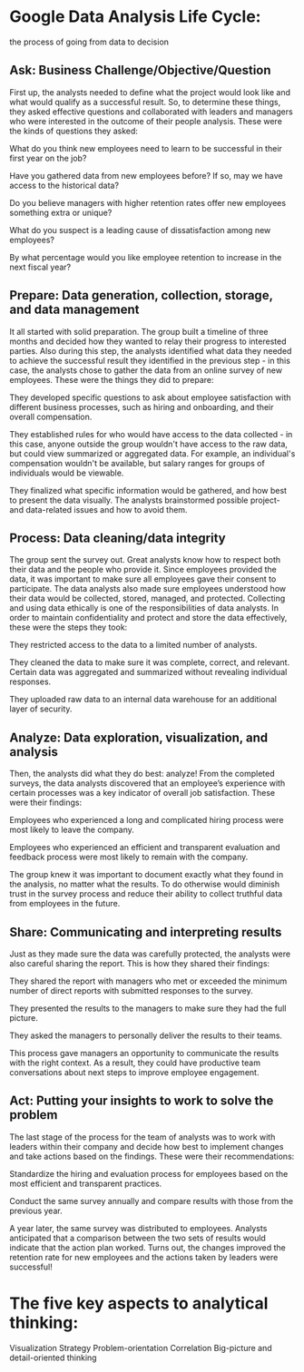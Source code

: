 # Google Data Analysis Life Cycle:
the process of going from data to decision

## Ask: Business Challenge/Objective/Question
First up, the analysts needed to define what the project would look like and what would qualify as a successful result. So, to determine these things, they asked effective questions and collaborated with leaders and managers who were interested in the outcome of their people analysis. These were the kinds of questions they asked:

What do you think new employees need to learn to be successful in their first year on the job? 

Have you gathered data from new employees before? If so, may we have access to the historical data?

Do you believe managers with higher retention rates offer new employees something extra or unique?

What do you suspect is a leading cause of dissatisfaction among new employees?

By what percentage would you like employee retention to increase in the next fiscal year?


## Prepare: Data generation, collection, storage, and data management
It all started with solid preparation. The group built a timeline of three months and decided how they wanted to relay their progress to interested parties. Also during this step, the analysts identified what data they needed to achieve the successful result they identified in the previous step - in this case, the analysts chose to gather the data from an online survey of new employees. These were the things they did to prepare:

They developed specific questions to ask about employee satisfaction with different business processes, such as hiring and onboarding, and their overall compensation. 

They established rules for who would have access to the data collected - in this case, anyone outside the group wouldn't have access to the raw data, but could view summarized or aggregated data. For example, an individual's compensation wouldn't be available, but salary ranges for groups of individuals would be viewable. 

They finalized what specific information would be gathered, and how best to present the data visually. The analysts brainstormed possible project- and data-related issues and how to avoid them. 


## Process: Data cleaning/data integrity
The group sent the survey out. Great analysts know how to respect both their data and the people who provide it. Since employees provided the data, it was important to make sure all employees gave their consent to participate. The data analysts also made sure employees understood how their data would be collected, stored, managed, and protected. Collecting and using data ethically is one of the responsibilities of data analysts. In order to maintain confidentiality and protect and store the data effectively, these were the steps they took:

They restricted access to the data to a limited number of analysts. 

They cleaned the data to make sure it was complete, correct, and relevant. Certain data was aggregated and summarized without revealing individual responses. 

They uploaded raw data to an internal data warehouse for an additional layer of security. 


## Analyze: Data exploration, visualization, and analysis
Then, the analysts did what they do best: analyze! From the completed surveys, the data analysts discovered that an employee’s experience with certain processes was a key indicator of overall job satisfaction. These were their findings:

Employees who experienced a long and complicated hiring process were most likely to leave the company. 

Employees who experienced an efficient and transparent evaluation and feedback process were most likely to remain with the company. 

The group knew it was important to document exactly what they found in the analysis, no matter what the results. To do otherwise would diminish trust in the survey process and reduce their ability to collect truthful data from employees in the future. 


## Share: Communicating and interpreting results 
Just as they made sure the data was carefully protected, the analysts were also careful sharing the report. This is how they shared their findings:

They shared the report with managers who met or exceeded the minimum number of direct reports with submitted responses to the survey. 

They presented the results to the managers to make sure they had the full picture. 

They asked the managers to personally deliver the results to their teams. 

This process gave managers an opportunity to communicate the results with the right context. As a result, they could have productive team conversations about next steps to improve employee engagement.


## Act:  Putting your insights to work to solve the problem
The last stage of the process for the team of analysts was to work with leaders within their company and decide how best to implement changes and take actions based on the findings. These were their recommendations: 

Standardize the hiring and evaluation process for employees based on the most efficient and transparent practices. 

Conduct the same survey annually and compare results with those from the previous year. 

A year later, the same survey was distributed to employees. Analysts anticipated that a comparison between the two sets of results would indicate that the action plan worked. Turns out, the changes improved the retention rate for new employees and the actions taken by leaders were successful!


#
# The five key aspects to analytical thinking:
Visualization
Strategy
Problem-orientation
Correlation
Big-picture and detail-oriented thinking

